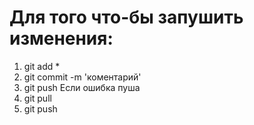 # Для того что-бы запушить изменения:
1) git add *
2) git commit -m 'коментарий'
3) git push
Если ошибка пуша
1) git pull
2) git push
